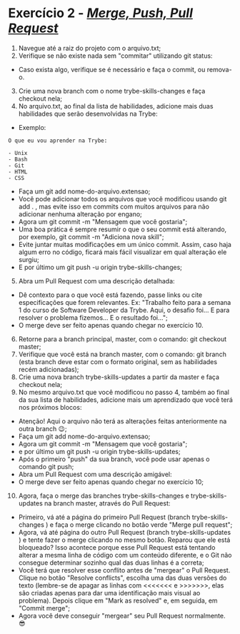 # Exercício 2 - _[Merge, Push, Pull Request](https://github.com/giuseppeusn/trybe_exercicios/blob/master/fundamentos/git-github-e-internet/exercicios/ex-2.sh)_

1. Navegue até a raiz do projeto com o arquivo.txt;
2. Verifique se não existe nada sem "commitar" utilizando git status:
- Caso exista algo, verifique se é necessário e faça o commit, ou remova-o.
3. Crie uma nova branch com o nome trybe-skills-changes e faça checkout nela;
4. No arquivo.txt, ao final da lista de habilidades, adicione mais duas habilidades que serão desenvolvidas na Trybe:
- Exemplo:
~~~shell
O que eu vou aprender na Trybe:

- Unix
- Bash
- Git
- HTML
- CSS
~~~

- Faça um git add nome-do-arquivo.extensao;
- Você pode adicionar todos os arquivos que você modificou usando git add . , mas evite isso em commits com muitos arquivos para não adicionar nenhuma alteração por engano;
- Agora um git commit -m "Mensagem que você gostaria";
- Uma boa prática é sempre resumir o que o seu commit está alterando, por exemplo, git commit -m "Adiciona nova skill";
- Evite juntar muitas modificações em um único commit. Assim, caso haja algum erro no código, ficará mais fácil visualizar em qual alteração ele surgiu;
- E por último um git push -u origin trybe-skills-changes;

5. Abra um Pull Request com uma descrição detalhada:
- Dê contexto para o que você está fazendo, passe links ou cite especificações que forem relevantes. Ex: "Trabalho feito para a semana 1 do curso de Software Developer da Trybe. Aqui, o desafio foi... E para resolver o problema fizemos... E o resultado foi...";
- O merge deve ser feito apenas quando chegar no exercício 10.

6. Retorne para a branch principal, master, com o comando: git checkout master;
7. Verifique que você está na branch master, com o comando: git branch (esta branch deve estar com o formato original, sem as habilidades recém adicionadas);
8. Crie uma nova branch trybe-skills-updates a partir da master e faça checkout nela;
9. No mesmo arquivo.txt que você modificou no passo 4, também ao final da sua lista de habilidades, adicione mais um aprendizado que você terá nos próximos blocos:
- Atenção! Aqui o arquivo não terá as alterações feitas anteriormente na outra branch 😉;
- Faça um git add nome-do-arquivo.extensao;
- Agora um git commit -m "Mensagem que você gostaria";
- e por último um git push -u origin trybe-skills-updates;
- Após o primeiro "push" da sua branch, você pode usar apenas o comando git push;
- Abra um Pull Request com uma descrição amigável:
- O merge deve ser feito apenas quando chegar no exercício 10;
10. Agora, faça o merge das branches trybe-skills-changes e trybe-skills-updates na branch master, através do Pull Request:
- Primeiro, vá até a página do primeiro Pull Request (branch trybe-skills-changes ) e faça o merge clicando no botão verde "Merge pull request";
- Agora, vá até página do outro Pull Request (branch trybe-skills-updates ) e tente fazer o merge clicando no mesmo botão. Reparou que ele está bloqueado? Isso acontece porque esse Pull Request está tentando alterar a mesma linha de código com um conteúdo diferente, e o Git não consegue determinar sozinho qual das duas linhas é a correta;
- Você terá que resolver esse conflito antes de "mergear" o Pull Request. Clique no botão "Resolve conflicts", escolha uma das duas versões do texto (lembre-se de apagar as linhas com <<<<<<< e >>>>>>>, elas são criadas apenas para dar uma identificação mais visual ao problema). Depois clique em "Mark as resolved" e, em seguida, em "Commit merge";
- Agora você deve conseguir "mergear" seu Pull Request normalmente. 😎
